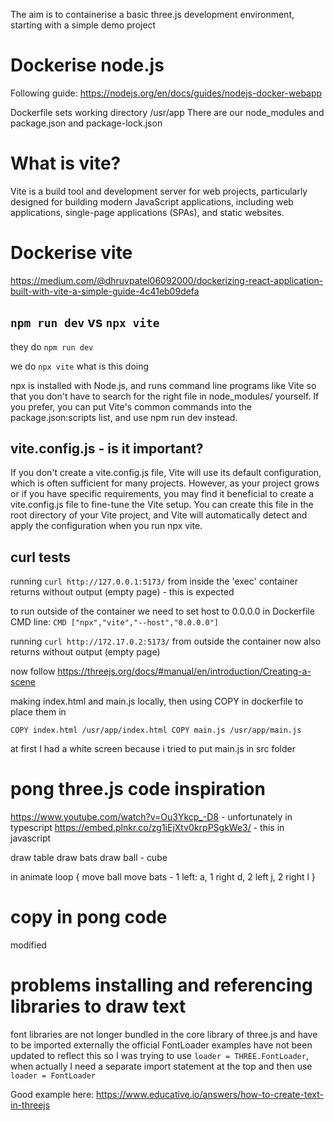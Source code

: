 The aim is to containerise a basic three.js development environment, starting with a simple demo project

# Dockerise node.js
Following guide: https://nodejs.org/en/docs/guides/nodejs-docker-webapp

Dockerfile sets working directory /usr/app
There are our node_modules and package.json and package-lock.json

# What is vite?

Vite is a build tool and development server for web projects, particularly designed for building modern JavaScript applications, including web applications, single-page applications (SPAs), and static websites.

# Dockerise vite

https://medium.com/@dhruvpatel06092000/dockerizing-react-application-built-with-vite-a-simple-guide-4c41eb09defa

## `npm run dev` vs `npx vite`

they do
`npm run dev`

we do
`npx vite`
what is this doing

npx is installed with Node.js, and runs command line programs like Vite so that you don't have to search for the right file in node_modules/ yourself. If you prefer, you can put Vite's common commands into the package.json:scripts list, and use npm run dev instead.

## vite.config.js - is it important?

If you don't create a vite.config.js file, Vite will use its default configuration, which is often sufficient for many projects. However, as your project grows or if you have specific requirements, you may find it beneficial to create a vite.config.js file to fine-tune the Vite setup. You can create this file in the root directory of your Vite project, and Vite will automatically detect and apply the configuration when you run npx vite.

## curl tests

running
`curl http://127.0.0.1:5173/`
from inside the 'exec' container returns without output (empty page) - this is expected

to run outside of the container we need to set host to 0.0.0.0 in Dockerfile CMD line:
`CMD ["npx","vite","--host","0.0.0.0"]`

running
`curl http://172.17.0.2:5173/`
from outside the container now also returns without output (empty page)

now follow https://threejs.org/docs/#manual/en/introduction/Creating-a-scene

making index.html and main.js locally, then using COPY in dockerfile to place them in 

`
COPY index.html /usr/app/index.html
COPY main.js /usr/app/main.js
`

at first I had a white screen because i tried to put main.js in src folder

# pong three.js code inspiration

https://www.youtube.com/watch?v=Ou3Ykcp_-D8 - unfortunately in typescript
https://embed.plnkr.co/zg1iEjXtv0krpPSgkWe3/ - this in javascript

draw table
draw bats
draw ball - cube

in animate loop
{
	move ball
	move bats - 1 left: a, 1 right d, 2 left j, 2 right l
}

# copy in pong code 

modified

# problems installing and referencing libraries to draw text

font libraries are not longer bundled in the core library of three.js and have to be imported externally
the official FontLoader examples have not been updated to reflect this
so I was trying to use `loader = THREE.FontLoader`, when actually I need a separate import statement at the top and then use `loader = FontLoader`

Good example here:
https://www.educative.io/answers/how-to-create-text-in-threejs

# 
